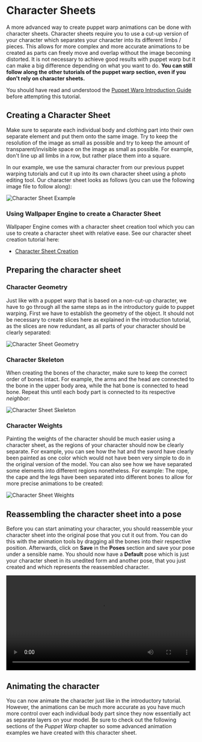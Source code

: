 # Character Sheets

A more advanced way to create puppet warp animations can be done with character sheets. Character sheets require you to use a cut-up version of your character which separates your character into its different limbs / pieces. This allows for more complex and more accurate animations to be created as parts can freely move and overlap without the image becoming distorted. It is not necessary to achieve good results with puppet warp but it can make a big difference depending on what you want to do. **You can still follow along the other tutorials of the puppet warp section, even if you don't rely on character sheets.**

You should have read and understood the [Puppet Warp Introduction Guide](/scene/puppet-warp/introduction) before attempting this tutorial.

## Creating a Character Sheet

Make sure to separate each individual body and clothing part into their own separate element and put them onto the same image. Try to keep the resolution of the image as small as possible and try to keep the amount of transparent/invisible space on the image as small as possible. For example, don't line up all limbs in a row, but rather place them into a square.

In our example, we use the samurai character from our previous puppet warping tutorials and cut it up into its own character sheet using a photo editing tool. Our character sheet looks as follows (you can use the following image file to follow along):

![Character Sheet Example](/img/puppet-warp/samurai_sheet.png)

### Using Wallpaper Engine to create a Character Sheet

Wallpaper Engine comes with a character sheet creation tool which you can use to create a character sheet with relative ease. See our character sheet creation tutorial here:

* [Character Sheet Creation](/scene/image-preparation/character-sheet)

## Preparing the character sheet

### Character Geometry

Just like with a puppet warp that is based on a non-cut-up character, we have to go through all the same steps as in the introductory guide to puppet warping. First we have to establish the geometry of the object. It should not be necessary to create slices here as explained in the introduction tutorial, as the slices are now redundant, as all parts of your character should be clearly separated:

![Character Sheet Geometry](/img/puppet-warp/puppet_sheet_geometry.png)

### Character Skeleton

When creating the bones of the character, make sure to keep the correct order of bones intact. For example, the arms and the head are connected to the bone in the upper body area, while the hat bone is connected to head bone. Repeat this until each body part is connected to its respective *neighbor*:

![Character Sheet Skeleton](/img/puppet-warp/puppet_sheet_skeleton.png)

### Character Weights

Painting the weights of the character should be much easier using a character sheet, as the regions of your character should now be clearly separate. For example, you can see how the hat and the sword have clearly been painted as one color which would not have been very simple to do in the original version of the model. You can also see how we have separated some elements into different regions nonetheless. For example: The rope, the cape and the legs have been separated into different bones to allow for more precise animations to be created:

![Character Sheet Weights](/img/puppet-warp/puppet_sheet_weights.png)

## Reassembling the character sheet into a pose

Before you can start animating your character, you should reassemble your character sheet into the original pose that you cut it out from. You can do this with the animation tools by dragging all the bones into their respective position. Afterwards, click on **Save** in the **Poses** section and save your pose under a sensible name. You should now have a **Default** pose which is just your character sheet in its unedited form and another pose, that you just created and which represents the reassembled character.

<video width="100%" controls>
  <source src="/videos/puppet_warp_reassemble.mp4" type="video/mp4">
  Your browser does not support the video tag.
</video>

## Animating the character

You can now animate the character just like in the introductory tutorial. However, the animations can be much more accurate as you have much more control over each individual body part since they now essentially act as separate layers on your model. Be sure to check out the following sections of the *Puppet Warp* chapter so some advanced animation examples we have created with this character sheet.